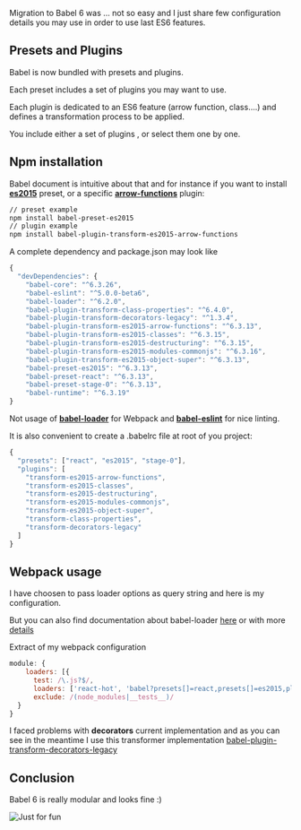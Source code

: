 Migration to Babel 6 was ... not so easy and I just share few configuration details you may use in order to use last ES6 features.

## Presets and Plugins

Babel is now bundled with presets and plugins.

Each preset includes a set of plugins you may want to use.

Each plugin is dedicated to an ES6 feature (arrow function, class....) and defines a transformation process to be applied. 

You include either a set of plugins , or select them one by one.

## Npm installation

Babel document is intuitive about that and for instance if you want to install **[es2015](http://babeljs.io/docs/plugins/preset-es2015/)** preset, or a specific **[arrow-functions](http://babeljs.io/docs/plugins/transform-es2015-arrow-functions/)** plugin:

```bash
// preset example
npm install babel-preset-es2015
// plugin example
npm install babel-plugin-transform-es2015-arrow-functions
```

A complete dependency and package.json may look like

```javascript
{
  "devDependencies": {
    "babel-core": "^6.3.26",
    "babel-eslint": "^5.0.0-beta6",
    "babel-loader": "^6.2.0",
    "babel-plugin-transform-class-properties": "^6.4.0",
    "babel-plugin-transform-decorators-legacy": "^1.3.4",
    "babel-plugin-transform-es2015-arrow-functions": "^6.3.13",
    "babel-plugin-transform-es2015-classes": "^6.3.15",
    "babel-plugin-transform-es2015-destructuring": "^6.3.15",
    "babel-plugin-transform-es2015-modules-commonjs": "^6.3.16",
    "babel-plugin-transform-es2015-object-super": "^6.3.13",
    "babel-preset-es2015": "^6.3.13",
    "babel-preset-react": "^6.3.13",
    "babel-preset-stage-0": "^6.3.13",
    "babel-runtime": "^6.3.19"
}
```

Not usage of **[babel-loader](https://github.com/babel/babel-loader)** for Webpack and **[babel-eslint](https://github.com/babel/babel-eslint)** for nice linting.

It is also convenient to create a .babelrc file at root of you project:

```javascript
{
  "presets": ["react", "es2015", "stage-0"],
  "plugins": [
    "transform-es2015-arrow-functions",
    "transform-es2015-classes",
    "transform-es2015-destructuring",
    "transform-es2015-modules-commonjs",
    "transform-es2015-object-super",
    "transform-class-properties",
    "transform-decorators-legacy"
  ]
}
```

## Webpack usage

I have choosen to pass loader options as query string and here is my configuration.

But you can also find documentation about babel-loader [here](https://github.com/babel/babel-loader#options) or with more [details](https://github.com/webpack/loader-utils)

Extract of my webpack configuration

```javascript
module: {
    loaders: [{
      test: /\.js?$/, 
      loaders: ['react-hot', 'babel?presets[]=react,presets[]=es2015,plugins[]=transform-decorators-legacy,plugins[]=transform-class-properties'], 
      exclude: /(node_modules|__tests__)/ 
  }
}
```

I faced problems with **decorators** current implementation and as you can see in the meantime I use this transformer implementation [babel-plugin-transform-decorators-legacy](https://github.com/loganfsmyth/babel-plugin-transform-decorators-legacy)

## Conclusion

Babel 6 is really modular and looks fine :)

![Just for fun](/images/posts/babel.jpg)